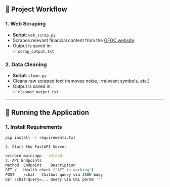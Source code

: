 

## 📁 Project Workflow

### 1. Web Scraping
- **Script**: `web_scrap.py`
- Scrapes relevant financial content from the [GFGC website](https://www.gfgc.kar.nic.in).
- Output is saved in:  
  ✅ `scrap_output.txt`

### 2. Data Cleaning
- **Script**: `clean.py`
- Cleans raw scraped text (removes noise, irrelevant symbols, etc.)
- Output is saved in:  
  ✅ `cleaned_output.txt`



---

## 🚀 Running the Application

### 1. Install Requirements

```bash
pip install -r requirements.txt

2. Start the FastAPI Server

uvicorn main:app --reload
3. API Endpoints
Method	Endpoint	Description
GET	/	Health check ("API is working")
POST	/chat	Chatbot query via JSON body
GET	/chat?query=...	Query via URL param '''